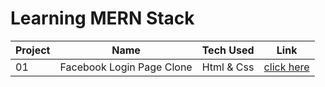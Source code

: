 # Learning MERN Stack

| Project | Name  | Tech Used  | Link  |
|---|---|---|---|
| 01 | Facebook Login Page Clone  | Html & Css  | [click here](https://codepen.io/thisisbhawesh/pen/Barywqe)  |

